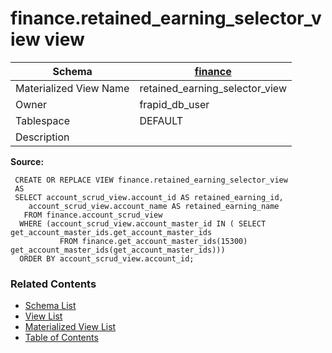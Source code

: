 # finance.retained_earning_selector_view view

| Schema | [finance](../../schemas/finance.md) |
| ------ | ----------------------------------------------- |
| Materialized View Name | retained_earning_selector_view |
| Owner | frapid_db_user |
| Tablespace | DEFAULT |
| Description |  |

**Source:**

```plpgsql
 CREATE OR REPLACE VIEW finance.retained_earning_selector_view
 AS
 SELECT account_scrud_view.account_id AS retained_earning_id,
    account_scrud_view.account_name AS retained_earning_name
   FROM finance.account_scrud_view
  WHERE (account_scrud_view.account_master_id IN ( SELECT get_account_master_ids.get_account_master_ids
           FROM finance.get_account_master_ids(15300) get_account_master_ids(get_account_master_ids)))
  ORDER BY account_scrud_view.account_id;
```


### Related Contents
* [Schema List](../../schemas.md)
* [View List](../../views.md)
* [Materialized View List](../../materialized-views.md)
* [Table of Contents](../../README.md)

